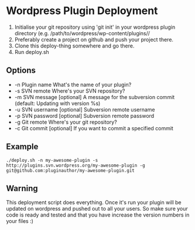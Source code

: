 Wordpress Plugin Deployment
===========================

1. Initialise your git repository using 'git init' in your wordpress plugin directory (e.g. /path/to/wordpress/wp-content/plugins/<plugin-name>/
2. Preferably create a project on github and push your project there.
3. Clone this deploy-thing somewhere and go there.
4. Run deploy.sh

Options
-------

* -n Plugin name What's the name of your plugin?
* -s SVN remote Where's your SVN repository?
* -m SVN message [optional] A message for the subversion commit (default:
	Updating with version %s)
* -u SVN username [optional] Subversion remote username
* -p SVN password [optional] Subversion remote password
* -g Git remote Where's your git repository?
* -c Git commit [optional] If you want to commit a specified commit

Example
-------

`./deploy.sh -n my-awesome-plugin -s http://plugins.svn.wordpress.org/my-awesome-plugin -g git@github.com:pluginauthor/my-awesome-plugin.git`

Warning
-------

This deployment script does everything. Once it's run your plugin will be
updated on wordpress and pushed out to all your users. So make sure your
code is ready and tested and that you have increase the version numbers
in your files :)
